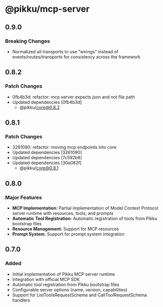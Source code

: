 # @pikku/mcp-server

## 0.9.0

### Breaking Changes

- Normalized all transports to use "wirings" instead of events/routes/transports for consistency across the framework

## 0.8.2

### Patch Changes

- 0fb4b3d: refactor: mcp server expects json and not file path
- Updated dependencies [0fb4b3d]
  - @pikku/core@0.8.2

## 0.8.1

### Patch Changes

- 3261090: refactor: moving mcp endpoints into core
- Updated dependencies [3261090]
- Updated dependencies [7c592b8]
- Updated dependencies [30a082f]
  - @pikku/core@0.8.1

## 0.8.0

### Major Features

- **MCP Implementation**: Partial implementation of Model Context Protocol server runtime with resources, tools, and prompts
- **Automatic Tool Registration**: Automatic registration of tools from Pikku bootstrap files
- **Resource Management**: Support for MCP resources
- **Prompt System**: Support for prompt system integration

## 0.7.0

### Added

- Initial implementation of Pikku MCP server runtime
- Integration with official MCP SDK
- Automatic tool registration from Pikku bootstrap files
- Configurable server options (name, version, capabilities)
- Support for ListToolsRequestSchema and CallToolRequestSchema handlers
